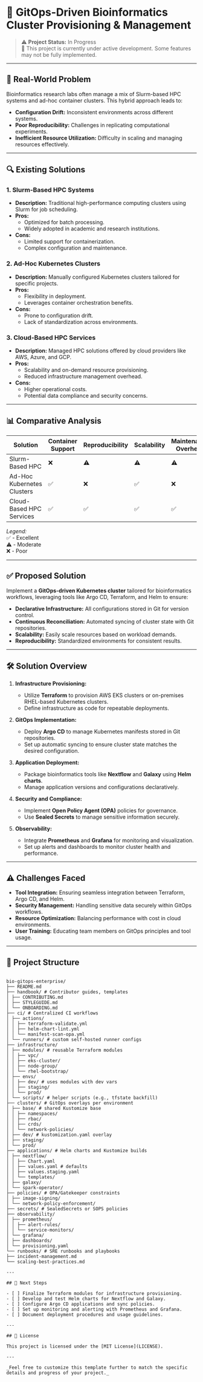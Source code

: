 # 🚀 GitOps-Driven Bioinformatics Cluster Provisioning & Management 

> ⚠️ **Project Status:** In Progress  
> 🚧 This project is currently under active development. Some features may not be fully implemented.

---

## 🧩 Real-World Problem

Bioinformatics research labs often manage a mix of Slurm-based HPC systems and ad-hoc container clusters. This hybrid approach leads to:

- **Configuration Drift:** Inconsistent environments across different systems.
- **Poor Reproducibility:** Challenges in replicating computational experiments.
- **Inefficient Resource Utilization:** Difficulty in scaling and managing resources effectively.

---

## 🔍 Existing Solutions

### 1. **Slurm-Based HPC Systems**

- **Description:** Traditional high-performance computing clusters using Slurm for job scheduling.
- **Pros:**
  - Optimized for batch processing.
  - Widely adopted in academic and research institutions.
- **Cons:**
  - Limited support for containerization.
  - Complex configuration and maintenance.

### 2. **Ad-Hoc Kubernetes Clusters**

- **Description:** Manually configured Kubernetes clusters tailored for specific projects.
- **Pros:**
  - Flexibility in deployment.
  - Leverages container orchestration benefits.
- **Cons:**
  - Prone to configuration drift.
  - Lack of standardization across environments.

### 3. **Cloud-Based HPC Services**

- **Description:** Managed HPC solutions offered by cloud providers like AWS, Azure, and GCP.
- **Pros:**
  - Scalability and on-demand resource provisioning.
  - Reduced infrastructure management overhead.
- **Cons:**
  - Higher operational costs.
  - Potential data compliance and security concerns.

---

## 📊 Comparative Analysis

| Solution                   | Container Support | Reproducibility | Scalability | Maintenance Overhead |
| -------------------------- | ----------------- | --------------- | ----------- | -------------------- |
| Slurm-Based HPC            | ❌                | ⚠️              | ⚠️          | ⚠️                   |
| Ad-Hoc Kubernetes Clusters | ✅                | ❌              | ✅          | ❌                   |
| Cloud-Based HPC Services   | ✅                | ✅              | ✅          | ✅                   |

_Legend:_  
✅ - Excellent  
⚠️ - Moderate  
❌ - Poor

---

## ✅ Proposed Solution

Implement a **GitOps-driven Kubernetes cluster** tailored for bioinformatics workflows, leveraging tools like Argo CD, Terraform, and Helm to ensure:

- **Declarative Infrastructure:** All configurations stored in Git for version control.
- **Continuous Reconciliation:** Automated syncing of cluster state with Git repositories.
- **Scalability:** Easily scale resources based on workload demands.
- **Reproducibility:** Standardized environments for consistent results.

---

## 🛠️ Solution Overview

1. **Infrastructure Provisioning:**

   - Utilize **Terraform** to provision AWS EKS clusters or on-premises RHEL-based Kubernetes clusters.
   - Define infrastructure as code for repeatable deployments.

2. **GitOps Implementation:**

   - Deploy **Argo CD** to manage Kubernetes manifests stored in Git repositories.
   - Set up automatic syncing to ensure cluster state matches the desired configuration.

3. **Application Deployment:**

   - Package bioinformatics tools like **Nextflow** and **Galaxy** using **Helm charts**.
   - Manage application versions and configurations declaratively.

4. **Security and Compliance:**

   - Implement **Open Policy Agent (OPA)** policies for governance.
   - Use **Sealed Secrets** to manage sensitive information securely.

5. **Observability:**
   - Integrate **Prometheus** and **Grafana** for monitoring and visualization.
   - Set up alerts and dashboards to monitor cluster health and performance.

---

## ⚠️ Challenges Faced

- **Tool Integration:** Ensuring seamless integration between Terraform, Argo CD, and Helm.
- **Security Management:** Handling sensitive data securely within GitOps workflows.
- **Resource Optimization:** Balancing performance with cost in cloud environments.
- **User Training:** Educating team members on GitOps principles and tool usage.

---

## 📁 Project Structure
```text

bio-gitops-enterprise/
├── README.md
├── handbook/ # Contributor guides, templates
│ ├── CONTRIBUTING.md
│ ├── STYLEGUIDE.md
│ └── ONBOARDING.md
├── ci/ # Centralized CI workflows
│ ├── actions/
│ │ ├── terraform-validate.yml
│ │ ├── helm-chart-lint.yml
│ │ └── manifest-scan-opa.yml
│ └── runners/ # custom self-hosted runner configs
├── infrastructure/  
│ ├── modules/ # reusable Terraform modules
│ │ ├── vpc/
│ │ ├── eks-cluster/
│ │ ├── node-group/
│ │ └── rhel-bootstrap/
│ ├── envs/
│ │ ├── dev/ # uses modules with dev vars
│ │ ├── staging/
│ │ └── prod/
│ └── scripts/ # helper scripts (e.g., tfstate backfill)
├── clusters/ # GitOps overlays per environment
│ ├── base/ # shared Kustomize base
│ │ ├── namespaces/
│ │ ├── rbac/
│ │ ├── crds/
│ │ └── network-policies/
│ ├── dev/ # kustomization.yaml overlay
│ ├── staging/
│ └── prod/
├── applications/ # Helm charts and Kustomize builds
│ ├── nextflow/
│ │ ├── Chart.yaml
│ │ ├── values.yaml # defaults
│ │ ├── values.staging.yaml
│ │ └── templates/
│ ├── galaxy/
│ └── spark-operator/
├── policies/ # OPA/Gatekeeper constraints
│ ├── image-signing/
│ └── network-policy-enforcement/
├── secrets/ # SealedSecrets or SOPS policies
├── observability/  
│ ├── prometheus/
│ │ ├── alert-rules/
│ │ └── service-monitors/
│ └── grafana/
│ ├── dashboards/
│ └── provisioning.yaml
└── runbooks/ # SRE runbooks and playbooks
├── incident-management.md
└── scaling-best-practices.md

---

## 📌 Next Steps

- [ ] Finalize Terraform modules for infrastructure provisioning.
- [ ] Develop and test Helm charts for Nextflow and Galaxy.
- [ ] Configure Argo CD applications and sync policies.
- [ ] Set up monitoring and alerting with Prometheus and Grafana.
- [ ] Document deployment procedures and usage guidelines.

---

## 📄 License

This project is licensed under the [MIT License](LICENSE).

---

_Feel free to customize this template further to match the specific details and progress of your project._
